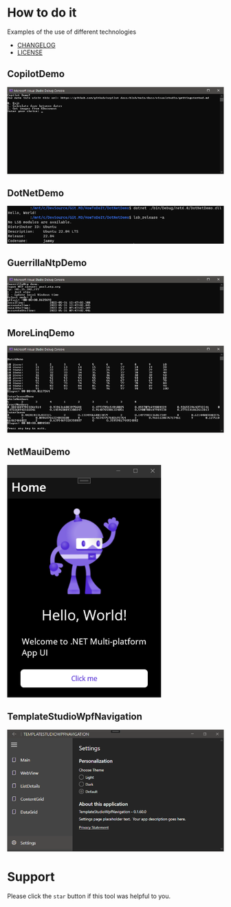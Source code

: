 # How to do it
Examples of the use of different technologies

- [CHANGELOG](CHANGELOG.md)
- [LICENSE](LICENSE.md)

## CopilotDemo
![](Assets/CopilotDemo.png?raw=true)

## DotNetDemo
![](Assets/DotNetDemo.png?raw=true)

## GuerrillaNtpDemo
![](Assets/GuerrillaNtpDemo.png?raw=true)

## MoreLinqDemo
![](Assets/MoreLinqDemo.png?raw=true)

## NetMauiDemo
![](Assets/NetMauiDemo.png?raw=true)

## TemplateStudioWpfNavigation
![](Assets/TemplateStudioWpfNavigation.png?raw=true)

# Support
Please click the `star` button if this tool was helpful to you.
